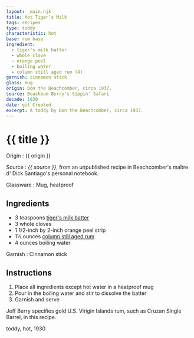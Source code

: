 ```yaml
---
layout: _main.njk
title: Hot Tiger’s Milk
tags: recipes
type: toddy
characteristic: hot
base: rum base
ingredient:
  - tiger's milk batter
  - whole clove
  - orange peel
  - boiling water
  - column still aged rum (4)
garnish: cinnamon stick
glass: mug
origin: Don the Beachcomber, circa 1937.
source: Beachbum Berry's Sippin' Safari
decade: 1930
date: git Created
excerpt: A toddy by Don the Beachcomber, circa 1937.
---
```


<!-- markdownlint-disable MD025 -->
# {{ title }}
<!-- markdownlint-enable MD025 -->

Origin
  : {{ origin }}

Source
  : <cite><span data-pagefind-filter="Source">{{ source }}</span></cite>, from an unpublished recipe in Beachcomber's <span lang="fr">maître d'</span> Dick Santiago's personal notebook.

Glassware
  : <span data-pagefind-filter="Glassware">Mug, heatproof</span>

## Ingredients

- 3 teaspoons [tiger's milk batter](/mixes/tigers-milk-batter/)
- 3 whole cloves
- 1 1/2-inch by 2-inch  orange peel strip
- 1&frac12; ounces [column still aged rum](/rums/08-rum-column-still-aged/)
- 4 ounces boiling water

Garnish
  : <span data-pagefind-filter="Garnish">Cinnamon stick</span>

## Instructions

1. Place all ingredients except hot water in a heatproof mug
2. Pour in the boiling water and stir to dissolve the batter
3. Garnish and serve

<tiki-callout type="note">

Jeff Berry specifies gold U.S. Virigin Islands rum, such as Cruzan Single Barrel, in this recipe.
</tiki-callout>

<div
  class="sr-only"
  data-cat[0]="Drink"
  data-type[0]="Toddy"
  data-char[0]="Hot"
  data-base[0]="Rum/Cane spirits"
  data-ingredient[0]="Tiger’s milk batter"
  data-ingredient[1]="Cloves, whole"
  data-ingredient[2]="Orange peel"
  data-ingredient[3]="Water, boiling"
  data-ingredient[4]="Column still aged rum [4]"
  data-pantry[0]="Cloves, whole"
  data-pantry[1]="Orange peel"
  data-pantry[2]="Water, boiling"
  data-pantry[3]="Cinnamon, grated"
  data-liquor[0]="Column still aged rum [4]"
  data-batter[0]="Tiger’s milk batter"
  data-origin[0]="Don the Beachcomber"
  data-origin[1]="Donn Beach"
  data-origin[2]="Ernest Raymond Gantt"
  data-glass[0]="Coffee mug"
  data-garnish[0]="Cinnamon, grated"
  data-decade[0]="1930"
  data-pagefind-filter="
    Category[data-cat[0]],
    Type[data-type[0]],
    Characteristic[data-char[0]],
    Base[data-base[0]],
    Ingredient[data-ingredient[0]],
    Ingredient[data-ingredient[1]],
    Ingredient[data-ingredient[2]],
    Ingredient[data-ingredient[3]],
    Pantry[data-pantry[0]],
    Pantry[data-pantry[1]],
    Pantry[data-pantry[2]],
    Pantry[data-pantry[3]],
    Liquor[data-liquor[0]],
    Batter[data-batter[0]],
    Ingredient[data-ingredient[4]],
    Origin[data-origin[0]],
    Origin[data-origin[1]],
    Origin[data-origin[2]],
    Glassware[data-glass[0]],
    Garnish[data-garnish[0]],
    Decade[data-decade[0]]
  "
>
</div>

<div class="keywords" aria-hidden>toddy, hot, 1930</div>
